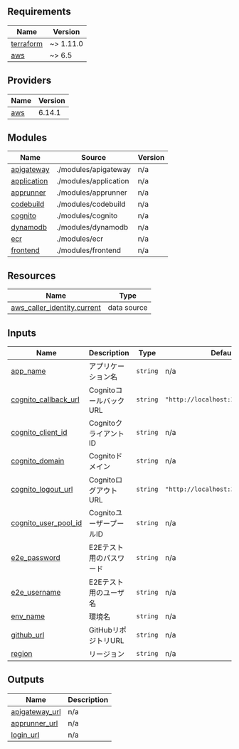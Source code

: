 <!-- BEGIN_TF_DOCS -->
## Requirements

| Name | Version |
|------|---------|
| <a name="requirement_terraform"></a> [terraform](#requirement\_terraform) | ~> 1.11.0 |
| <a name="requirement_aws"></a> [aws](#requirement\_aws) | ~> 6.5 |

## Providers

| Name | Version |
|------|---------|
| <a name="provider_aws"></a> [aws](#provider\_aws) | 6.14.1 |

## Modules

| Name | Source | Version |
|------|--------|---------|
| <a name="module_apigateway"></a> [apigateway](#module\_apigateway) | ./modules/apigateway | n/a |
| <a name="module_application"></a> [application](#module\_application) | ./modules/application | n/a |
| <a name="module_apprunner"></a> [apprunner](#module\_apprunner) | ./modules/apprunner | n/a |
| <a name="module_codebuild"></a> [codebuild](#module\_codebuild) | ./modules/codebuild | n/a |
| <a name="module_cognito"></a> [cognito](#module\_cognito) | ./modules/cognito | n/a |
| <a name="module_dynamodb"></a> [dynamodb](#module\_dynamodb) | ./modules/dynamodb | n/a |
| <a name="module_ecr"></a> [ecr](#module\_ecr) | ./modules/ecr | n/a |
| <a name="module_frontend"></a> [frontend](#module\_frontend) | ./modules/frontend | n/a |

## Resources

| Name | Type |
|------|------|
| [aws_caller_identity.current](https://registry.terraform.io/providers/hashicorp/aws/latest/docs/data-sources/caller_identity) | data source |

## Inputs

| Name | Description | Type | Default | Required |
|------|-------------|------|---------|:--------:|
| <a name="input_app_name"></a> [app\_name](#input\_app\_name) | アプリケーション名 | `string` | n/a | yes |
| <a name="input_cognito_callback_url"></a> [cognito\_callback\_url](#input\_cognito\_callback\_url) | CognitoコールバックURL | `string` | `"http://localhost:3000/callback"` | no |
| <a name="input_cognito_client_id"></a> [cognito\_client\_id](#input\_cognito\_client\_id) | CognitoクライアントID | `string` | n/a | yes |
| <a name="input_cognito_domain"></a> [cognito\_domain](#input\_cognito\_domain) | Cognitoドメイン | `string` | n/a | yes |
| <a name="input_cognito_logout_url"></a> [cognito\_logout\_url](#input\_cognito\_logout\_url) | CognitoログアウトURL | `string` | `"http://localhost:3000/logout"` | no |
| <a name="input_cognito_user_pool_id"></a> [cognito\_user\_pool\_id](#input\_cognito\_user\_pool\_id) | CognitoユーザープールID | `string` | n/a | yes |
| <a name="input_e2e_password"></a> [e2e\_password](#input\_e2e\_password) | E2Eテスト用のパスワード | `string` | n/a | yes |
| <a name="input_e2e_username"></a> [e2e\_username](#input\_e2e\_username) | E2Eテスト用のユーザ名 | `string` | n/a | yes |
| <a name="input_env_name"></a> [env\_name](#input\_env\_name) | 環境名 | `string` | n/a | yes |
| <a name="input_github_url"></a> [github\_url](#input\_github\_url) | GitHubリポジトリURL | `string` | n/a | yes |
| <a name="input_region"></a> [region](#input\_region) | リージョン | `string` | n/a | yes |

## Outputs

| Name | Description |
|------|-------------|
| <a name="output_apigateway_url"></a> [apigateway\_url](#output\_apigateway\_url) | n/a |
| <a name="output_apprunner_url"></a> [apprunner\_url](#output\_apprunner\_url) | n/a |
| <a name="output_login_url"></a> [login\_url](#output\_login\_url) | n/a |
<!-- END_TF_DOCS -->